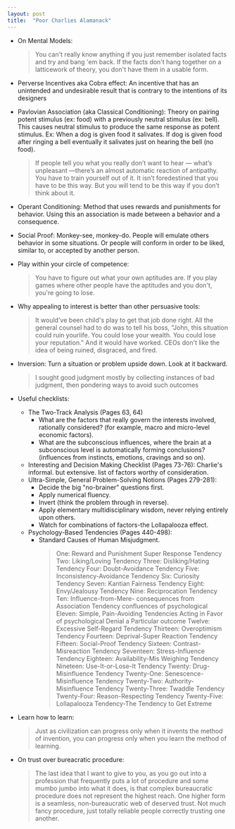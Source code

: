 ```yaml
---
layout: post
title:  "Poor Charlies Alamanack"
---
```


* On Mental Models: 
    > You can't really know anything if you just remember isolated facts and try and bang 'em back. If the facts don't hang together on a latticework of theory, you don't have them in a usable form.
* Perverse Incentives aka Cobra effect: An incentive that has an unintended and undesirable result that is contrary to the intentions of its designers
* Pavlovian Association (aka Classical Conditioning): Theory on pairing  potent stimulus (ex: food) with a previously neutral stimulus (ex: bell). This causes neutral stimulus to produce the same response as potent stimulus. Ex: When a dog is given food it salivates. If dog is given food after ringing a bell eventually it salivates just on hearing the bell (no food).
    > If people tell you what you really don’t want to hear — what’s unpleasant —there’s an almost automatic reaction of antipathy. You have to train yourself out of it. It isn’t foredestined that you have to be this way. But you will tend to be this way if you don’t think about it.
* Operant Conditioning: Method that uses rewards and punishments for behavior. Using this an association is made between a behavior and a consequence.
* Social Proof: Monkey-see, monkey-do. People will emulate others behavior in some situations. Or people will conform in order to be liked, similar to, or accepted by another person.
* Play within your circle of competence:
    > You have to figure out what your own aptitudes are. If you play games where other people have the aptitudes and you don't, you're going to lose.
* Why appealing to interest is better than other persuasive tools:
    > It would've been child's play to get that job done right. All the general counsel had to do was to tell his boss, "John, this situation could ruin yourlife. You could lose your wealth. You could lose your reputation." And it would have worked. CEOs don't like the idea of being ruined, disgraced, and fired.
* Inversion: Turn a situation or problem upside down. Look at it backward.
    > I sought good judgment mostly by collecting instances of bad judgment, then pondering ways to avoid such outcomes
* Useful checklists:
  * The Two-Track Analysis (Pages 63, 64)
    * What are the factors that really govern the interests involved, rationally considered? (for example, macro and micro-level economic factors).
    * What are the subconscious influences, where the brain at a subconscious level is automatically forming conclusions? (influences from instincts, emotions, cravings and so on).
  * Interesting and Decision Making Checklist (Pages 73-76):
    Charlie's informal. but extensive. list of factors worthy of consideration.
  * Ultra-Simple, General Problem-Solving Notions (Pages 279-281):
    * Decide the big "no-brainer" questions first.
    * Apply numerical fluency.
    * Invert (think the problem through in reverse).
    * Apply elementary multidisciplinary wisdom, never relying entirely upon others.
    *  Watch for combinations of factors-the Lollapalooza effect.
  * Psychology-Based Tendencies (Pages 440-498):
    * Standard Causes of Human Misjudgment.
        >   One: Reward and Punishment Super Response Tendency
            Two: Liking/Loving Tendency
            Three: Disliking/Hating Tendency
            Four: Doubt-Avoidance Tendency
            Five: Inconsistency-Avoidance Tendency
            Six: Curiosity Tendency
            Seven: Kantian Fairness Tendency
            Eight: Envy/Jealousy Tendency
            Nine: Reciprocation Tendency
            Ten: Influence-from-Mere- consequences from Association Tendency
            confluences of psychological
            Eleven: Simple, Pain-Avoiding Tendencies Acting in Favor of
            psychological Denial a Particular outcome
            Twelve: Excessive Self-Regard
            Tendency
            Thirteen: Overoptimism Tendency
            Fourteen: Deprival-Super Reaction
            Tendency
            Fifteen: Social-Proof Tendency
            Sixteen: Contrast-Misreaction
            Tendency
            Seventeen: Stress-Influence Tendency
            Eighteen: Availability-Mis Weighing
            Tendency
            Nineteen: Use-It-or-Lose-It Tendency
            Twenty: Drug-Misinfluence Tendency
            Twenty-One: Senescence-Misinfluence
            Tendency
            Twenty-Two: Authority-Misinfluence
            Tendency
            Twenty-Three: Twaddle Tendency
            Twenty-Four: Reason-Respecting Tendency
            Twenty-Five: Lollapalooza Tendency-The Tendency to Get Extreme

* Learn how to learn:
    > Just as civilization can progress only when it invents the method of
invention, you can progress only when you learn the method of learning.
* On trust over bureacratic procedure:
    > The last idea that I want to give to you, as you go out into a profession that frequently puts a lot of procedure and some mumbo jumbo into what it does, is that complex bureaucratic procedure does not represent the highest reach. One higher form is a seamless, non-bureaucratic web of deserved trust. Not much fancy procedure, just totally reliable people correctly trusting one another.